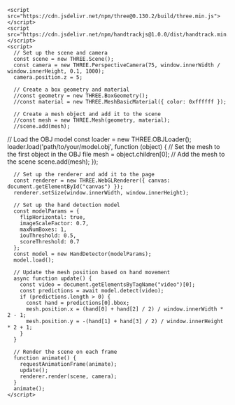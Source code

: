 <!DOCTYPE html>
<html>
  <head>
    <meta charset="utf-8">
    <title>AR Hand Detection</title>
    <style>
      #canvas {
        width: 100vw;
        height: 100vh;
        position: absolute;
        top: 0;
        left: 0;
        z-index: -1;
      }
    </style>
  </head>
  <body>
    <canvas id="canvas"></canvas>

    <script src="https://cdn.jsdelivr.net/npm/three@0.130.2/build/three.min.js"></script>
    <script src="https://cdn.jsdelivr.net/npm/handtrackjs@1.0.0/dist/handtrack.min.js"></script>
    <script>
      // Set up the scene and camera
      const scene = new THREE.Scene();
      const camera = new THREE.PerspectiveCamera(75, window.innerWidth / window.innerHeight, 0.1, 1000);
      camera.position.z = 5;

      // Create a box geometry and material
      //const geometry = new THREE.BoxGeometry();
      //const material = new THREE.MeshBasicMaterial({ color: 0xffffff });

      // Create a mesh object and add it to the scene
      //const mesh = new THREE.Mesh(geometry, material);
      //scene.add(mesh);

// Load the OBJ model
const loader = new THREE.OBJLoader();
loader.load('path/to/your/model.obj', function (object) {
  // Set the mesh to the first object in the OBJ file
  mesh = object.children[0];
  // Add the mesh to the scene
  scene.add(mesh);
});


      // Set up the renderer and add it to the page
      const renderer = new THREE.WebGLRenderer({ canvas: document.getElementById("canvas") });
      renderer.setSize(window.innerWidth, window.innerHeight);

      // Set up the hand detection model
      const modelParams = {
        flipHorizontal: true,
        imageScaleFactor: 0.7,
        maxNumBoxes: 1,
        iouThreshold: 0.5,
        scoreThreshold: 0.7
      };
      const model = new HandDetector(modelParams);
      model.load();

      // Update the mesh position based on hand movement
      async function update() {
        const video = document.getElementsByTagName("video")[0];
        const predictions = await model.detect(video);
        if (predictions.length > 0) {
          const hand = predictions[0].bbox;
          mesh.position.x = (hand[0] + hand[2] / 2) / window.innerWidth * 2 - 1;
          mesh.position.y = -(hand[1] + hand[3] / 2) / window.innerHeight * 2 + 1;
        }
      }

      // Render the scene on each frame
      function animate() {
        requestAnimationFrame(animate);
        update();
        renderer.render(scene, camera);
      }
      animate();
    </script>
  </body>
</html>
